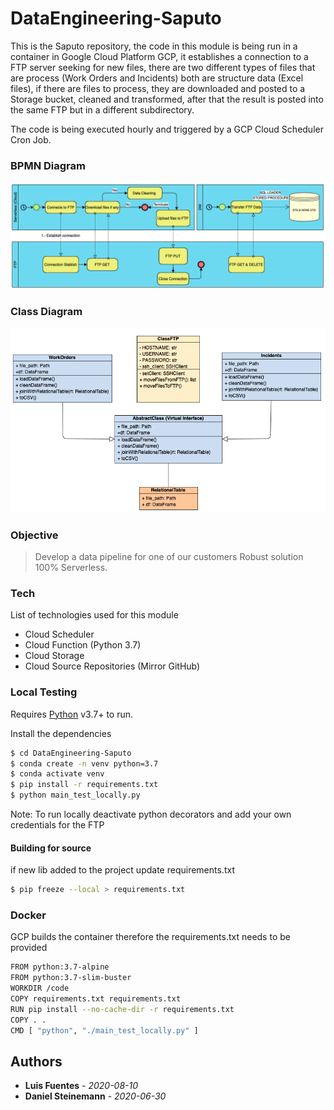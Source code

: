 # DataEngineering-Saputo

This is the Saputo repository, the code in this module is being run in a container in Google Cloud Platform GCP, it establishes a connection to a FTP server seeking for new files, there are two different types of files that are process (Work Orders and Incidents) both are structure data (Excel files), if there are files to process, they are downloaded and posted to a Storage bucket, cleaned and transformed, after that the result is posted into the same FTP but in a different subdirectory. 

The code is being executed hourly and triggered by a GCP Cloud Scheduler Cron Job.

### BPMN Diagram
![](resources/BPMN.png)

### Class Diagram
![](resources/Class.png)

### Objective

> Develop a data pipeline for one of our customers
> Robust solution 100% Serverless.

### Tech

List of technologies used for this module

* Cloud Scheduler
* Cloud Function (Python 3.7)
* Cloud Storage
* Cloud Source Repositories (Mirror GitHub)

### Local Testing

Requires [Python](https://docs.conda.io/en/latest/miniconda.html) v3.7+ to run.

Install the dependencies

```sh
$ cd DataEngineering-Saputo
$ conda create -n venv python=3.7
$ conda activate venv
$ pip install -r requirements.txt
$ python main_test_locally.py
```
Note: To run locally deactivate python decorators and add your own credentials for the FTP


#### Building for source
if new lib added to the project update requirements.txt
```sh
$ pip freeze --local > requirements.txt
```

### Docker
GCP builds the container therefore the requirements.txt needs to be provided

```sh
FROM python:3.7-alpine
FROM python:3.7-slim-buster
WORKDIR /code
COPY requirements.txt requirements.txt
RUN pip install --no-cache-dir -r requirements.txt
COPY . .
CMD [ "python", "./main_test_locally.py" ]
```
 
## Authors
* **Luis Fuentes** - *2020-08-10*
* **Daniel Steinemann** - *2020-06-30*